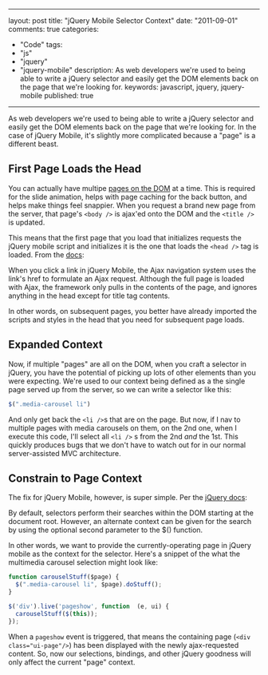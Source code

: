 
---
layout: post
title: "jQuery Mobile Selector Context"
date: "2011-09-01"
comments: true
categories:
  - "Code"
tags:
  - "js"
  - "jquery"
  - "jquery-mobile"
description: As web developers we're used to being able to write a jQuery selector and easily get the DOM elements back on the page that we're looking for.
keywords: javascript, jquery, jquery-mobile
published: true
---

As web developers we're used to being able to write a jQuery selector and easily get the DOM elements back on the page that we're looking for.  In the case of jQuery Mobile, it's slightly more complicated because a "page" is a different beast.
<!--more-->

First Page Loads the Head
-------------------------

You can actually have multipe [pages on the DOM](http://jquerymobile.com/demos/1.0b2/#/demos/1.0b2/docs/pages/page-anatomy.html) at a time.  This is required for the slide animation, helps with page caching for the back button, and helps make things feel snappier.  When you request a brand new page from the server, that page's `<body />` is ajax'ed onto the DOM and the `<title />` is updated.

This means that the first page that you load that initializes requests the jQuery mobile script and initializes it is the one that loads the `<head />` tag is loaded.  From the [docs](http://jquerymobile.com/demos/1.0b2/#/demos/1.0b2/docs/pages/page-scripting.html):

When you click a link in jQuery Mobile, the Ajax navigation system uses the link's href to formulate an Ajax request. Although the full page is loaded with Ajax, the framework only pulls in the contents of the page, and ignores anything in the head except for title tag contents.

In other words, on subsequent pages, you better have already imported the scripts and styles in the head that you need for subsequent page loads.


Expanded Context
----------------

Now, if multiple "pages" are all on the DOM, when you craft a selector in jQuery, you have the potential of picking up lots of other elements than you were expecting.  We're used to our context being defined as a the single page served up from the server, so we can write a selector like this:

```javascript
$(".media-carousel li")
```

And only get back the `<li />`s that are on the page.  But now, if I nav to multiple pages with media carousels on them, on the 2nd one, when I execute this code, I'll select all `<li />` s from the 2nd *and* the 1st.  This quickly produces bugs that we don't have to watch out for in our normal server-assisted MVC architecture.

Constrain to Page Context
--------------------------------

The fix for jQuery Mobile, however, is super simple.  Per the [jQuery docs](http://api.jquery.com/jQuery/):
  
  By default, selectors perform their searches within the DOM starting at the document root. However, an alternate context can be given for the search by using the optional second parameter to the $() function.

In other words, we want to provide the currently-operating page in jQuery mobile as the context for the selector.  Here's a snippet of the what the multimedia carousel selection might look like:

```javascript
function carouselStuff($page) {
  $(".media-carousel li", $page).doStuff();
}

$('div').live('pageshow', function  (e, ui) {
  carouselStuff($(this));
});
```

When a `pageshow` event is triggered, that means the containing page (`<div class="ui-page"/>`) has been displayed with the newly ajax-requested content.  So, now our selections, bindings, and other jQuery goodness will only affect the current "page" context.  

  
